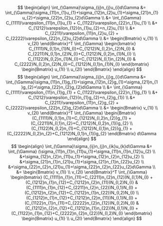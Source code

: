$$
\begin{align}
    \int_{\Gamma}\sigma_{ij}n_{j}u_{i}d\Gamma &= \int_{\Gamma}\sigma_{11}n_{1}u_{1}+\sigma_{12}n_{2}u_{1}+\sigma_{21}n_{1}u_{2}+\sigma_{22}n_{2}u_{2}d\Gamma \\
    &= \int_{\Gamma} C_{1111}\varepsilon_{11}n_{1}u_{1} + C_{1122}\varepsilon_{22}n_{1}u_{1} \\
    &+ C_{1212}\varepsilon_{12}(n_{1}u_{2}+n_{2}u_{1}) \\
    &+ C_{2211}\varepsilon_{11}n_{2}u_{2} + C_{2222}\varepsilon_{22}n_{2}u_{2}d\Gamma \\
    &= \begin{Bmatrix}
        v_{1I} \\ v_{2I}
    \end{Bmatrix}^T \int_{\Gamma} \begin{bmatrix}
        C_{1111}N_{I,1}n_{1}N_{I}+C_{1212}N_{I,2}n_{2}N_{I}
        & C_{2211}N_{I,1}n_{2}N_{I}+C_{1212}N_{I,2}n_{1}N_{I} \\
        C_{1122}N_{I,2}n_{1}N_{I}+C_{1212}N_{I,1}n_{2}N_{I}
        & C_{2222}N_{I,2}n_{2}N_{I}+C_{1212}N_{I,1}n_{1}N_{I}
    \end{bmatrix} \begin{Bmatrix}
        u_{1I} \\ u_{2I}
    \end{Bmatrix}
\end{align}
$$
$$
\begin{align}
    \int_{\Gamma}\sigma_{ij}n_{j}g_{i}d\Gamma &= \int_{\Gamma}\sigma_{11}n_{1}g_{1}+\sigma_{12}n_{2}g_{1}+\sigma_{21}n_{1}g_{2}+\sigma_{22}n_{2}g_{2}d\Gamma \\
    &= \int_{\Gamma} C_{1111}\varepsilon_{11}n_{1}g_{1} + C_{1122}\varepsilon_{22}n_{1}g_{1} \\
    &+ C_{1212}\varepsilon_{12}(n_{1}g_{2}+n_{2}g_{1}) \\
    &+ C_{2211}\varepsilon_{11}n_{2}g_{2} + C_{2222}\varepsilon_{22}n_{2}g_{2}d\Gamma \\
    &= \begin{Bmatrix}
        v_{1I} \\ v_{2I}
    \end{Bmatrix}^T \int_{\Gamma} \begin{Bmatrix}
        (C_{1111}N_{I,1}n_{1}+C_{1212}N_{I,2}n_{2})g_{1} + (C_{2211}N_{I,1}n_{2}+C_{1212}N_{I,2}n_{1})g_{2} \\
        (C_{1122}N_{I,2}n_{1}+C_{1212}N_{I,1}n_{2})g_{1} + (C_{2222}N_{I,2}n_{2}+C_{1212}N_{I,1}n_{1})g_{2}
    \end{Bmatrix} d\Gamma
\end{align}
$$
$$
\begin{align}
    \int_{\Gamma}\sigma_{ij}n_{j}n_{ik}u_{k}d\Gamma &= \int_{\Gamma}
    (\sigma_{11}n_{1}n_{11}u_{1}+\sigma_{11}n_{1}n_{12}u_{2} \\
    &+\sigma_{12}n_{2}n_{11}u_{1}+\sigma_{12}n_{2}n_{12}u_{2} \\
    &+\sigma_{21}n_{1}n_{21}u_{1}+\sigma_{21}n_{1}n_{22}u_{2} \\
    &+\sigma_{22}n_{2}n_{21}u_{1}+\sigma_{22}n_{2}n_{22}u_{2}d\Gamma \\
    &= \begin{Bmatrix}
        v_{1I} \\ v_{2I}
    \end{Bmatrix}^T \int_{\Gamma} \begin{bmatrix}
        (C_{1111}n_{1}n_{11}+C_{2211}n_{2}n_{12})N_{I,1}N_{I}
        +(C_{1212}n_{1}n_{12}+C_{1212}n_{2}n_{11})N_{I,2}N_{I}
        & (C_{1111}n_{1}n_{12}+C_{2211}n_{2}n_{22})N_{I,1}N_{I}
        +(C_{1212}n_{2}n_{12}+C_{1212}n_{1}n_{22})N_{I,2}N_{I} \\
        (C_{1212}n_{1}n_{12}+C_{1212}n_{2}n_{11})N_{I,1}N_{I}
        +(C_{1122}n_{1}n_{11}+C_{2222}n_{2}n_{12})N_{I,2}N_{I}
        & (C_{1212}n_{2}n_{12}+C_{1212}n_{1}n_{22})N_{I,1}N_{I}
        +(C_{1122}n_{1}n_{12}+C_{2222}n_{2}n_{22})N_{I,2}N_{I}
    \end{bmatrix} \begin{Bmatrix}
        u_{1I} \\ u_{2I}
    \end{Bmatrix}
\end{align}
$$

